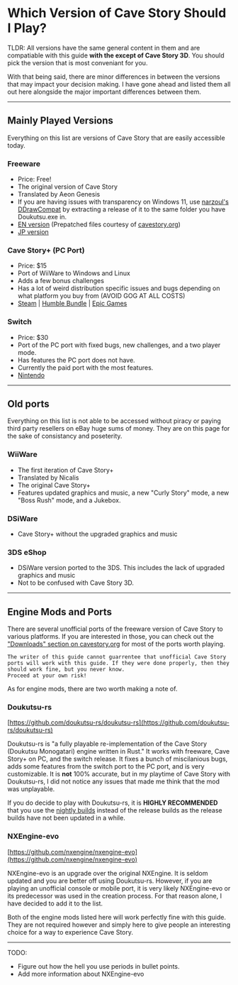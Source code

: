 # Which Version of Cave Story Should I Play?

TLDR: All versions have the same general content in them and are compatiable with this guide **with the except of Cave Story 3D**. You should pick the version that is most conveniant for you.  

With that being said, there are minor differences in between the versions that may impact your decision making. I have gone ahead and listed them all out here alongside the major important differences between them.  

---

## Mainly Played Versions

Everything on this list are versions of Cave Story that are easily accessible today.

### Freeware

- Price: Free!
- The original version of Cave Story
- Translated by Aeon Genesis
- If you are having issues with transparency on Windows 11, use [narzoul's DDrawCompat](https://github.com/narzoul/DDrawCompat) by extracting a release of it to the same folder you have Doukutsu.exe in.
- [EN version](https://www.cavestory.org/downloads/cavestoryen.zip) (Prepatched files courtesy of [cavestory.org](https://cavestory.org))
- [JP version](https://studiopixel.jp/binaries/dou_1006.zip)

### Cave Story+ (PC Port)

- Price: $15
- Port of WiiWare to Windows and Linux
- Adds a few bonus challenges
- Has a lot of weird distribution specific issues and bugs depending on what platform you buy from (AVOID GOG AT ALL COSTS)
- [Steam](https://store.steampowered.com/app/200900/Cave_Story/) | [Humble Bundle](https://www.humblebundle.com/store/cave-story) | [Epic Games](https://store.epicgames.com/en-US/p/cave-story-plus)

### Switch

- Price: $30
- Port of the PC port with fixed bugs, new challenges, and a two player mode.
- Has features the PC port does not have.
- Currently the paid port with the most features.
- [Nintendo](https://www.nintendo.com/us/store/products/cave-story-plus-switch/)

---

## Old ports

Everything on this list is not able to be accessed without piracy or paying third party resellers on eBay huge sums of money. They are on this page for the sake of consistancy and poseterity.

### WiiWare

- The first iteration of Cave Story+
- Translated by Nicalis
- The original Cave Story+
- Features updated graphics and music, a new "Curly Story" mode, a new "Boss Rush" mode, and a Jukebox.

### DSiWare

- Cave Story+ without the upgraded graphics and music

### 3DS eShop

- DSiWare version ported to the 3DS. This includes the lack of upgraded graphics and music
- Not to be confused with Cave Story 3D.

---

## Engine Mods and Ports

There are several unofficial ports of the freeware version of Cave Story to various platforms. If you are interested in those, you can check out the ["Downloads" section on cavestory.org](https://www.cavestory.org/download/cave-story.php) for most of the ports worth playing.  

```admonish warning
The writer of this guide cannot guarrentee that unofficial Cave Story ports will work with this guide. If they were done properly, then they should work fine, but you never know.  
Proceed at your own risk!
```

As for engine mods, there are two worth making a note of.

### Doukutsu-rs

[https://github.com/doukutsu-rs/doukutsu-rs](https://github.com/doukutsu-rs/doukutsu-rs)  

Doukutsu-rs is "a fully playable re-implementation of the Cave Story (Doukutsu Monogatari) engine written in Rust." It works with freeware, Cave Story+ on PC, and the switch release. It fixes a bunch of miscilanious bugs, adds some features from the switch port to the PC port, and is very customizable. It is **not** 100% accurate, but in my playtime of Cave Story with Doukutsu-rs, I did not notice any issues that made me think that the mod was unplayable.  

If you do decide to play with Doukutsu-rs, it is **HIGHLY RECOMMENDED** that you use the [nightly builds](https://nightly.link/doukutsu-rs/doukutsu-rs/workflows/ci/master?preview) instead of the release builds as the release builds have not been updated in a while.

### NXEngine-evo

[https://github.com/nxengine/nxengine-evo](https://github.com/nxengine/nxengine-evo)

NXEngine-evo is an upgrade over the original NXEngine. It is seldom updated and you are better off using Doukutsu-rs. However, if you are playing an unofficial console or mobile port, it is very likely NXEngine-evo or its predecessor was used in the creation process. For that reason alone, I have decided to add it to the list.

Both of the engine mods listed here will work perfectly fine with this guide. They are not required however and simply here to give people an interesting choice for a way to experience Cave Story.

---

TODO:  

- Figure out how the hell you use periods in bullet points.
- Add more information about NXEngine-evo
